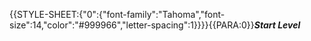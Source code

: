{{STYLE-SHEET:{"0":{"font-family":"Tahoma","font-size":14,"color":"#999966","letter-spacing":1}}}}{{PARA:0}}***Start Level***